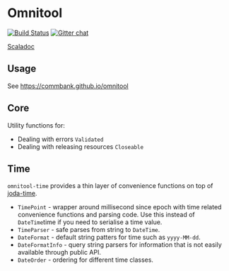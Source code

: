 # Omnitool

[![Build Status](https://travis-ci.org/CommBank/omnitool.svg?branch=master)](https://travis-ci.org/CommBank/omnitool)
[![Gitter chat](https://badges.gitter.im/CommBank.png)](https://gitter.im/CommBank)

[Scaladoc](https://commbank.github.io/omnitool/latest/api/index.html)

Usage
-----

See https://commbank.github.io/omnitool

Core
----

Utility functions for:

* Dealing with errors `Validated`
* Dealing with releasing resources `Closeable`


Time
----

`omnitool-time` provides a thin layer of convenience functions on top of
[joda-time](http://www.joda.org/joda-time/).

* `TimePoint` - wrapper around millisecond since epoch with time related convenience functions
   and parsing code. Use this instead of `DateTime`time if you need to serialise a time value.
* `TimeParser` - safe parses from string to `DateTime`.
* `DateFormat` - default string patters for time such as `yyyy-MM-dd`.
* `DateFormatInfo` - query string parsers for information that is not easily available through public API.
* `DateOrder` - ordering for different time classes.
